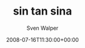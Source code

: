 ---
title: 'sin tan sina'
posts: 1
hash: 't958'
author: 'Sven Walper'
date: 2008-07-16T11:30:00+00:00
sources:
  - http://forums.tokipona.org/viewtopic.php%3Ft=958.html
---